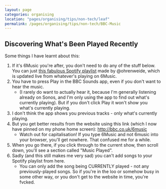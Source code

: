 ```yaml
---
layout: page
categories: organising 
location: "pages/organising/tips/non-tech/leaf"
permalink: /pages/organising/tips/non-tech/BBC-Music
---
```


## Discovering What's Been Played Recently

Some things I have learnt about this:

1. If it's 6Music you're after, you don't need to do any of the stuff below. You can just [this fabulous Spotify playlist](https://open.spotify.com/playlist/6TYlHZfGmggAGHmHLSRQmY?si=Eirp6leJSjOktO7YbWWPSA) made by @ohrenweide, which is updated live from whatever's playing on 6Music.
2. You have to press Play in the BBC Sounds app, even if you don't want to hear the music.
    - (I rarely do want to actually hear it, because I'm generally listening already on Sonos, and I'm only using the app to find out what's currently playing). But if you don't click Play it won't show you what's currently playing.
3. I don't think the app shows you previous tracks - only what's currently playing.
4. But you get better results from the website using this link (which I now have pinned on my phone home screen): http://bbc.co.uk/6music
    - Watch out for capitalisation! If you type 6Music and not 6music into your browser, you'll get nowhere. That confused me for a while.
5. When you go there, if you click through to the current show, then scroll down, you'll see a section called "Music Played".
6. Sadly (and this still makes me very sad) you can't add songs to your Spotify playlist from here.
    - You can only add the song being CURRENTLY played - not any previously-played songs. So if you're in the loo or somehow busy in some other way, or you don't get to the website in time, you're fvcked.